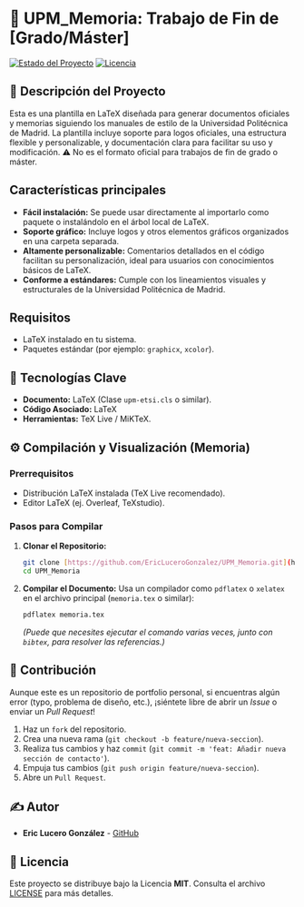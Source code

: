 # 🌟 UPM_Memoria: Trabajo de Fin de [Grado/Máster]

[![Estado del Proyecto](https://img.shields.io/badge/Estado-Finalizado-success)](https://github.com/EricLuceroGonzalez/UPM_Memoria)
[![Licencia](https://img.shields.io/github/license/EricLuceroGonzalez/UPM_Memoria?color=blue)](LICENSE)

## 📝 Descripción del Proyecto

Esta es una plantilla en LaTeX diseñada para generar documentos oficiales y memorias siguiendo los manuales de estilo de la Universidad Politécnica de Madrid. La plantilla incluye soporte para logos oficiales, una estructura flexible y personalizable, y documentación clara para facilitar su uso y modificación.
⚠️ No es el formato oficial para trabajos de fin de grado o máster.

## Características principales

- **Fácil instalación:** Se puede usar directamente al importarlo como paquete o instalándolo en el árbol local de LaTeX.
- **Soporte gráfico:** Incluye logos y otros elementos gráficos organizados en una carpeta separada.
- **Altamente personalizable:** Comentarios detallados en el código facilitan su personalización, ideal para usuarios con conocimientos básicos de LaTeX.
- **Conforme a estándares:** Cumple con los lineamientos visuales y estructurales de la Universidad Politécnica de Madrid.

## Requisitos

- LaTeX instalado en tu sistema.
- Paquetes estándar (por ejemplo: `graphicx`, `xcolor`).


## 🚀 Tecnologías Clave

* **Documento:** LaTeX (Clase `upm-etsi.cls` o similar).
* **Código Asociado:** LaTeX
* **Herramientas:** TeX Live / MiKTeX.

## ⚙️ Compilación y Visualización (Memoria)

### Prerrequisitos

* Distribución LaTeX instalada (TeX Live recomendado).
* Editor LaTeX (ej. Overleaf, TeXstudio).

### Pasos para Compilar

1.  **Clonar el Repositorio:**
    ```bash
    git clone [https://github.com/EricLuceroGonzalez/UPM_Memoria.git](https://github.com/EricLuceroGonzalez/UPM_Memoria.git)
    cd UPM_Memoria
    ```

2.  **Compilar el Documento:**
    Usa un compilador como `pdflatex` o `xelatex` en el archivo principal (`memoria.tex` o similar):
    ```bash
    pdflatex memoria.tex
    ```
    *(Puede que necesites ejecutar el comando varias veces, junto con `bibtex`, para resolver las referencias.)*

## 🤝 Contribución

Aunque este es un repositorio de portfolio personal, si encuentras algún error (typo, problema de diseño, etc.), ¡siéntete libre de abrir un *Issue* o enviar un *Pull Request*!

1.  Haz un `fork` del repositorio.
2.  Crea una nueva rama (`git checkout -b feature/nueva-seccion`).
3.  Realiza tus cambios y haz `commit` (`git commit -m 'feat: Añadir nueva sección de contacto'`).
4.  Empuja tus cambios (`git push origin feature/nueva-seccion`).
5.  Abre un `Pull Request`.

## ✍️ Autor

* **Eric Lucero González** - [GitHub](https://github.com/EricLuceroGonzalez)

## 📄 Licencia

Este proyecto se distribuye bajo la Licencia **MIT**. Consulta el archivo [LICENSE](LICENSE) para más detalles.
